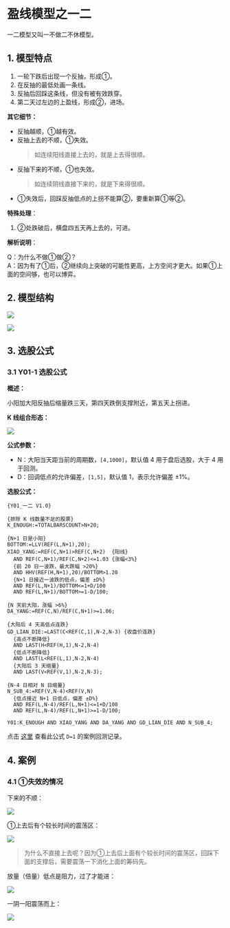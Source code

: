 # 盈线模型之一二

一二模型又叫一不做二不休模型。

## 1. 模型特点

1. 一轮下跌后出现一个反抽，形成①。
2. 在反抽的最低处画一条线。
3. 反抽后回踩这条线，但没有被有效跌穿。
4. 第二天过左边的上盈线，形成②，进场。

**其它细节：**

- 反抽越顺，①越有效。
- 反抽上去的不顺，①失效。
    > 如连续阳线直接上去的，就是上去得很顺。
- 反抽下来的不顺，①也失效。
    > 如连续阴线直接下来的，就是下来得很顺。
- ①失效后，回踩反抽低点的上拐不能算②，要重新算①等②。

**特殊处理**：

1. ②处跌破后，横盘四五天再上去的，可进。

**解析说明**：

Q：为什么不做①做②？  
A：因为有了①后，②继续向上突破的可能性更高，上方空间才更大。如果①上面的空间够，也可以博弈。

## 2. 模型结构

![](./assets/Y01-model.png)

![](./assets/Y01-model2.png)

## 3. 选股公式

### 3.1 Y01-1 选股公式

**概述：**

小阳加大阳反抽后缩量跌三天，第四天跌倒支撑附近，第五天上拐进。

**K 线组合形态：**

![](./assets/Y01-1.png)

**公式参数：**

- N：大阳当天距当前的周期数，`[4,1000]`，默认值 4 用于盘后选股，大于 4 用于回测。
- D：回调低点的允许偏差，`[1,5]`，默认值 1，表示允许偏差 ±1%。

**选股公式：**

```
{Y01_一二 V1.0}

{排除 K 线数量不足的股票}
K_ENOUGH:=TOTALBARSCOUNT>N+20;

{N+1 日是小阳}
BOTTOM:=LLV(REF(L,N+1),20);
XIAO_YANG:=REF(C,N+1)>REF(C,N+2)  {阳线}
  AND REF(C,N+1)/REF(C,N+2)<=1.03 {涨幅<3%}
  {前 20 日一波跌，最大跌幅 >20%}
  AND HHV(REF(H,N+1),20)/BOTTOM>1.20
  {N+1 日接近一波跌的低点，偏差 ±D%}
  AND REF(L,N+1)/BOTTOM<=1+D/100
  AND REF(L,N+1)/BOTTOM>=1-D/100;

{N 天前大阳，涨幅 >6%}
DA_YANG:=REF(C,N)/REF(C,N+1)>=1.06;

{大阳后 4 天高低点连跌}
GD_LIAN_DIE:=LAST(C<REF(C,1),N-2,N-3) {收盘价连跌}
  {高点不断降低}
  AND LAST(H<REF(H,1),N-2,N-4)
  {低点不断降低}
  AND LAST(L<REF(L,1),N-2,N-4)
  {大阳后 3 天缩量}
  AND LAST(V<REF(V,1),N-2,N-3);

{N-4 日相对 N 日缩量}
N_SUB_4:=REF(V,N-4)<REF(V,N)
  {低点接近 N+1 日低点，偏差 ±D%}
  AND REF(L,N-4)/REF(L,N+1)<=1+D/100
  AND REF(L,N-4)/REF(L,N+1)>=1-D/100;

Y01:K_ENOUGH AND XIAO_YANG AND DA_YANG AND GD_LIAN_DIE AND N_SUB_4;
```

点击 [这里](./Y01-1-案例.md) 查看此公式 `D=1` 的案例回测记录。

## 4. 案例

### 4.1 ①失效的情况

下来的不顺：

![](./assets/211108-300005-探路者.png)

①上去后有个较长时间的震荡区：

![](./assets/210827-300003-乐普医疗.png)

> 为什么不直接上去呢？因为①上去后上面有个较长时间的震荡区，回踩下面的支撑后，需要震荡一下消化上面的筹码先。

放量（倍量）低点是阻力，过了才能进：

![](./assets/210923-300036-超图软件.png)

一阴一阳震荡而上：

![](./assets/211013-300040-九洲集团.png)

